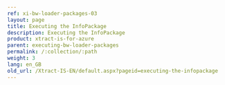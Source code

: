 ```yaml
---
ref: xi-bw-loader-packages-03
layout: page
title: Executing the InfoPackage
description: Executing the InfoPackage
product: xtract-is-for-azure
parent: executing-bw-loader-packages
permalink: /:collection/:path
weight: 3
lang: en_GB
old_url: /Xtract-IS-EN/default.aspx?pageid=executing-the-infopackage
---
```

